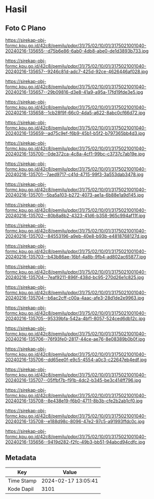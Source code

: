 # Hasil

## Foto C Plano

https://sirekap-obj-formc.kpu.go.id/42c8/pemilu/pdpr/31/75/02/10/01/3175021001040-20240216-135655--d75b6e86-6ab0-4db8-abe0-de1d3893b733.jpg

https://sirekap-obj-formc.kpu.go.id/42c8/pemilu/pdpr/31/75/02/10/01/3175021001040-20240216-135657--9246c81d-adc7-425d-92ce-4626446af028.jpg

https://sirekap-obj-formc.kpu.go.id/42c8/pemilu/pdpr/31/75/02/10/01/3175021001040-20240216-135657--29b09816-d3e8-41a9-a95a-17fd19fde3e5.jpg

https://sirekap-obj-formc.kpu.go.id/42c8/pemilu/pdpr/31/75/02/10/01/3175021001040-20240216-135658--1cb28f9f-66c0-4da5-a622-8abc0cf66d72.jpg

https://sirekap-obj-formc.kpu.go.id/42c8/pemilu/pdpr/31/75/02/10/01/3175021001040-20240216-135659--ad75c9ef-f6b9-45b1-b5f2-b797365bb4d3.jpg

https://sirekap-obj-formc.kpu.go.id/42c8/pemilu/pdpr/31/75/02/10/01/3175021001040-20240216-135700--0de372ca-4c8a-4cf1-99bc-c3737c7ab19e.jpg

https://sirekap-obj-formc.kpu.go.id/42c8/pemilu/pdpr/31/75/02/10/01/3175021001040-20240216-135701--7aed9717-c41d-4715-99f3-3a553dab3478.jpg

https://sirekap-obj-formc.kpu.go.id/42c8/pemilu/pdpr/31/75/02/10/01/3175021001040-20240216-135701--5ba5a103-b272-4073-ae1a-6b88e1a9d145.jpg

https://sirekap-obj-formc.kpu.go.id/42c8/pemilu/pdpr/31/75/02/10/01/3175021001040-20240216-135702--80b8a8b2-4323-41d6-b358-965c994af11f.jpg

https://sirekap-obj-formc.kpu.go.id/42c8/pemilu/pdpr/31/75/02/10/01/3175021001040-20240216-135702--84553196-a9eb-40e8-b93b-e4818768127d.jpg

https://sirekap-obj-formc.kpu.go.id/42c8/pemilu/pdpr/31/75/02/10/01/3175021001040-20240216-135703--b43b86ae-16bf-4a8b-9fb4-ad802ac65877.jpg

https://sirekap-obj-formc.kpu.go.id/42c8/pemilu/pdpr/31/75/02/10/01/3175021001040-20240216-135704--7eaf9211-896f-438d-bc95-270d26e1c825.jpg

https://sirekap-obj-formc.kpu.go.id/42c8/pemilu/pdpr/31/75/02/10/01/3175021001040-20240216-135704--b6ac2cff-c00a-4aac-afe3-28d1de2e9963.jpg

https://sirekap-obj-formc.kpu.go.id/42c8/pemilu/pdpr/31/75/02/10/01/3175021001040-20240216-135705--95339bfa-542a-4bf1-8057-524ced6db12c.jpg

https://sirekap-obj-formc.kpu.go.id/42c8/pemilu/pdpr/31/75/02/10/01/3175021001040-20240216-135706--76f93fe0-2817-44ce-ae76-8e08389b0b0f.jpg

https://sirekap-obj-formc.kpu.go.id/42c8/pemilu/pdpr/31/75/02/10/01/3175021001040-20240216-135706--dd65ee0f-e9c5-4554-a0c3-c22647eb4edf.jpg

https://sirekap-obj-formc.kpu.go.id/42c8/pemilu/pdpr/31/75/02/10/01/3175021001040-20240216-135707--05ffbf7b-f91b-4dc2-b345-be3c414ff796.jpg

https://sirekap-obj-formc.kpu.go.id/42c8/pemilu/pdpr/31/75/02/10/01/3175021001040-20240216-135708--8e438e19-f6b0-4711-8b3b-cfe2b2ab1cf0.jpg

https://sirekap-obj-formc.kpu.go.id/42c8/pemilu/pdpr/31/75/02/10/01/3175021001040-20240216-135708--e188d98c-8096-47e2-97c5-a91993ffdc0c.jpg

https://sirekap-obj-formc.kpu.go.id/42c8/pemilu/pdpr/31/75/02/10/01/3175021001040-20240216-135656--9419d282-f2fc-49b3-bb51-94abcd94cdfc.jpg


## Metadata

| Key        | Value               |
| ---------- | ------------------- |
| Time Stamp | 2024-02-17 13:05:41 |
| Kode Dapil | 3101                |




